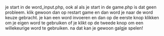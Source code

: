 je start in de word_input.php, ook al als je start in de game.php is dat geen probleem. klik gewoon dan op restart game en dan word je naar de word keuze gebracht. je kan een word invoeren en dan op de eerste knop klikken om je eigen word te gebruiken of je klikt op de tweede knop om een willekeurige word te gebruiken. na dat kan je gewoon galgje spelen!